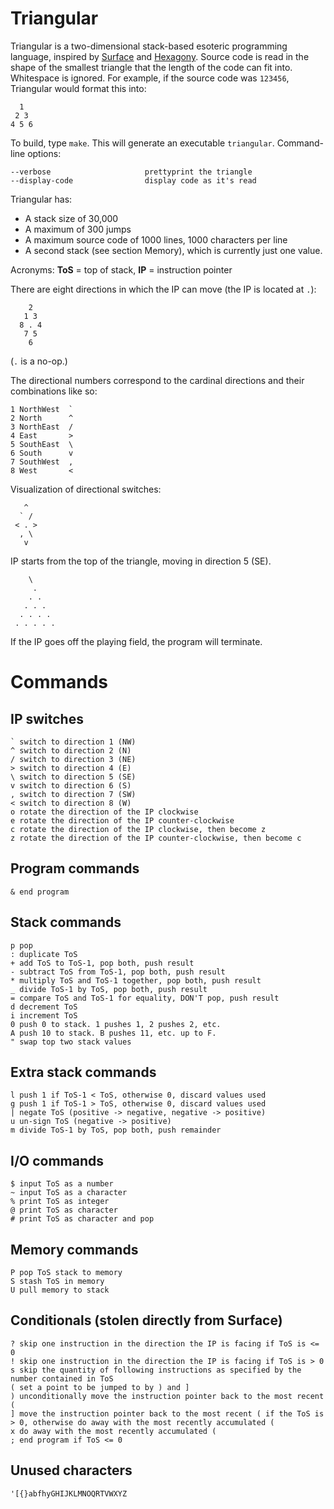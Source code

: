 # Triangular

Triangular is a two-dimensional stack-based esoteric programming language, inspired by [Surface](http://esolangs.org/wiki/Surface) and [Hexagony](https://github.com/m-ender/hexagony).
Source code is read in the shape of the smallest triangle that the length of the code can fit into. Whitespace is ignored.
For example, if the source code was `123456`, Triangular would format this into:

      1
     2 3
    4 5 6

To build, type `make`. This will generate an executable `triangular`. Command-line options:

    --verbose                     prettyprint the triangle
    --display-code                display code as it's read

Triangular has:

 - A stack size of 30,000
 - A maximum of 300 jumps
 - A maximum source code of 1000 lines, 1000 characters per line
 - A second stack (see section Memory), which is currently just one value.

Acronyms: **ToS** = top of stack, **IP** = instruction pointer

There are eight directions in which the IP can move (the IP is located at `.`):

        2  
       1 3
      8 . 4
       7 5
        6

(`.` is a no-op.)

The directional numbers correspond to the cardinal directions and their combinations like so:

    1 NorthWest  `
    2 North      ^
    3 NorthEast  /
    4 East       >
    5 SouthEast  \
    6 South      v
    7 SouthWest  ,
    8 West       <

Visualization of directional switches:

       ^
      ` /
     < . >  
      , \
       v

IP starts from the top of the triangle, moving in direction 5 (SE).

        \
         .
        . .
       . . .
      . . . .
     . . . . .

If the IP goes off the playing field, the program will terminate.

# Commands

## IP switches

    ` switch to direction 1 (NW)
    ^ switch to direction 2 (N)
    / switch to direction 3 (NE)
    > switch to direction 4 (E)
    \ switch to direction 5 (SE)
    v switch to direction 6 (S)
    , switch to direction 7 (SW)
    < switch to direction 8 (W)
    o rotate the direction of the IP clockwise
    e rotate the direction of the IP counter-clockwise
    c rotate the direction of the IP clockwise, then become z
    z rotate the direction of the IP counter-clockwise, then become c

## Program commands

    & end program

## Stack commands

    p pop
    : duplicate ToS
    + add ToS to ToS-1, pop both, push result
    - subtract ToS from ToS-1, pop both, push result
    * multiply ToS and ToS-1 together, pop both, push result
    _ divide ToS-1 by ToS, pop both, push result
    = compare ToS and ToS-1 for equality, DON'T pop, push result
    d decrement ToS
    i increment ToS
    0 push 0 to stack. 1 pushes 1, 2 pushes 2, etc.
    A push 10 to stack. B pushes 11, etc. up to F.
    " swap top two stack values

## Extra stack commands

    l push 1 if ToS-1 < ToS, otherwise 0, discard values used
    g push 1 if ToS-1 > ToS, otherwise 0, discard values used
    | negate ToS (positive -> negative, negative -> positive)
    u un-sign ToS (negative -> positive)
    m divide ToS-1 by ToS, pop both, push remainder

## I/O commands

    $ input ToS as a number
    ~ input ToS as a character
    % print ToS as integer
    @ print ToS as character
    # print ToS as character and pop

## Memory commands

    P pop ToS stack to memory
    S stash ToS in memory
    U pull memory to stack

## Conditionals (stolen directly from Surface)

    ? skip one instruction in the direction the IP is facing if ToS is <= 0
    ! skip one instruction in the direction the IP is facing if ToS is > 0
    s skip the quantity of following instructions as specified by the number contained in ToS
    ( set a point to be jumped to by ) and ]
    ) unconditionally move the instruction pointer back to the most recent (
    ] move the instruction pointer back to the most recent ( if the ToS is > 0, otherwise do away with the most recently accumulated (
    x do away with the most recently accumulated (
    ; end program if ToS <= 0

## Unused characters

    '[{}abfhyGHIJKLMNOQRTVWXYZ    
